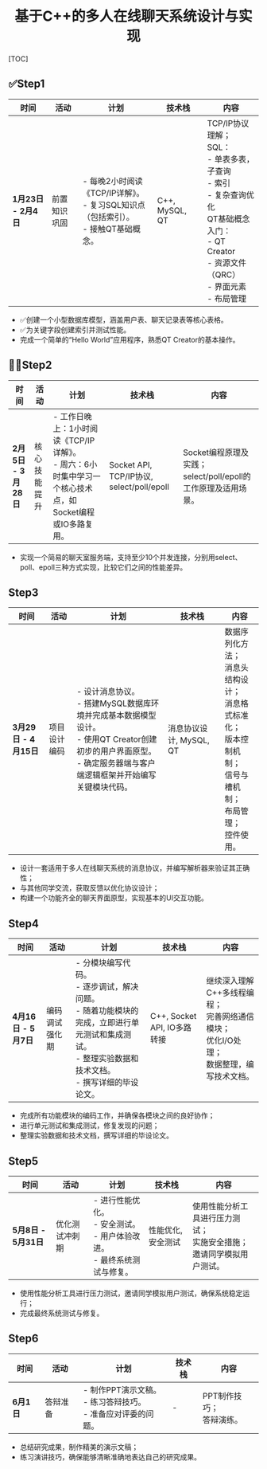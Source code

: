 <h1 align='center'>基于C++的多人在线聊天系统设计与实现</h1>

[TOC]



## ✅Step1

| 时间                 | 活动         | 计划                                                         | 技术栈         | 内容                                                         |
| -------------------- | ------------ | ------------------------------------------------------------ | -------------- | ------------------------------------------------------------ |
| **1月23日 - 2月4日** | 前置知识巩固 | - 每晚2小时阅读《TCP/IP详解》。<br>- 复习SQL知识点（包括索引）。<br>- 接触QT基础概念。 | C++, MySQL, QT | TCP/IP协议理解；<br>SQL：<br> - 单表多表，子查询<br> - 索引<br/> - 复杂查询优化<br>QT基础概念入门：<br> - QT Creator<br> - 资源文件（QRC）<br> - 界面元素<br> - 布局管理 |

- ✅创建一个小型数据库模型，涵盖用户表、聊天记录表等核心表格。
- ✅为关键字段创建索引并测试性能。
- 完成一个简单的“Hello World”应用程序，熟悉QT Creator的基本操作。

## 🏃🏼Step2

| 时间                 | 活动         | 计划                                                         | 技术栈                                    | 内容                                                         |
| -------------------- | ------------ | ------------------------------------------------------------ | ----------------------------------------- | ------------------------------------------------------------ |
| **2月5日 - 3月28日** | 核心技能提升 | - 工作日晚上：1小时阅读《TCP/IP详解》。<br>- 周六：6小时集中学习一个核心技术点，如Socket编程或IO多路复用。 | Socket API, TCP/IP协议, select/poll/epoll | Socket编程原理及实践；select/poll/epoll的工作原理及适用场景。 |

- 实现一个简易的聊天室服务端，支持至少10个并发连接，分别用select、poll、epoll三种方式实现，比较它们之间的性能差异。

## Step3

| 时间                  | 活动         | 计划                                                         | 技术栈                  | 内容                                                         |
| --------------------- | ------------ | ------------------------------------------------------------ | ----------------------- | ------------------------------------------------------------ |
| **3月29日 - 4月15日** | 项目设计编码 | - 设计消息协议。<br>- 搭建MySQL数据库环境并完成基本数据模型设计。<br>- 使用QT Creator创建初步的用户界面原型。<br>- 确定服务器端与客户端逻辑框架并开始编写关键模块代码。 | 消息协议设计, MySQL, QT | 数据序列化方法；<br>消息头结构设计；<br>消息格式标准化；<br>版本控制机制；<br>信号与槽机制；<br>布局管理；<br>控件使用。 |

- 设计一套适用于多人在线聊天系统的消息协议，并编写解析器来验证其正确性；
- 与其他同学交流，获取反馈以优化协议设计；
- 构建一个功能齐全的聊天界面原型，实现基本的UI交互功能。

## Step4

| 时间                 | 活动           | 计划                                                         | 技术栈                      | 内容                                                         |
| -------------------- | -------------- | ------------------------------------------------------------ | --------------------------- | ------------------------------------------------------------ |
| **4月16日 - 5月7日** | 编码调试强化期 | - 分模块编写代码。<br>- 逐步调试，解决问题。<br>- 随着功能模块的完成，立即进行单元测试和集成测试。<br>- 整理实验数据和技术文档。<br>- 撰写详细的毕设论文。 | C++, Socket API, IO多路转接 | 继续深入理解C++多线程编程；<br>完善网络通信模块；<br>优化I/O处理；<br>数据整理，编写技术文档。 |

- 完成所有功能模块的编码工作，并确保各模块之间的良好协作；
- 进行单元测试和集成测试，修复发现的问题；
- 整理实验数据和技术文档，撰写详细的毕设论文。

## Step5

| 时间                 | 活动           | 计划                                                         | 技术栈             | 内容                                                         |
| -------------------- | -------------- | ------------------------------------------------------------ | ------------------ | ------------------------------------------------------------ |
| **5月8日 - 5月31日** | 优化测试冲刺期 | - 进行性能优化。<br>- 安全测试。<br>- 用户体验改进。<br>- 最终系统测试与修复。 | 性能优化, 安全测试 | 使用性能分析工具进行压力测试；<br>实施安全措施；<br>邀请同学模拟用户测试。 |

- 使用性能分析工具进行压力测试，邀请同学模拟用户测试，确保系统稳定运行；
- 完成最终系统测试与修复。

## Step6

| 时间       | 活动     | 计划                                                         | 技术栈 | 内容                        |
| ---------- | -------- | ------------------------------------------------------------ | ------ | --------------------------- |
| **6月1日** | 答辩准备 | - 制作PPT演示文稿。<br>- 练习答辩技巧。<br>- 准备应对评委的问题。 | -      | PPT制作技巧；<br>答辩演练。 |

- 总结研究成果，制作精美的演示文稿；
- 练习演讲技巧，确保能够清晰准确地表达自己的研究成果。
